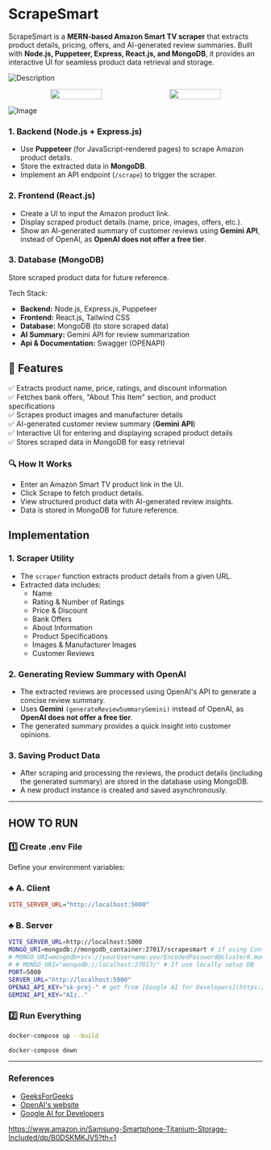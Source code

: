 # ScrapeSmart

ScrapeSmart is a **MERN-based Amazon Smart TV scraper** that extracts product details, pricing, offers, and AI-generated review summaries. Built with **Node.js, Puppeteer, Express, React.js, and MongoDB**, it provides an interactive UI for seamless product data retrieval and storage.

![Description](./Scrape/Wroking.gif)

<p align="center" style="display: flex; justify-content: center;">
    <img src="https://github.com/user-attachments/assets/e2168b85-915b-41b1-9411-e1485d46fafd" style="width: 45%; height: auto; margin-right: 10px;">
    <img src="https://github.com/user-attachments/assets/a9c6d359-88e2-435e-b7e6-aa5317a3a2b1" style="width: 45%; height: auto;">
</p>


![Image](https://github.com/user-attachments/assets/bfbfff03-4354-4011-876a-3d3f51077b12)

### 1. Backend (Node.js + Express.js)

- Use **Puppeteer** (for JavaScript-rendered pages) to scrape Amazon product details.
- Store the extracted data in **MongoDB**.
- Implement an API endpoint (`/scrape`) to trigger the scraper.

### 2. Frontend (React.js)

- Create a UI to input the Amazon product link.
- Display scraped product details (name, price, images, offers, etc.).
- Show an AI-generated summary of customer reviews using **Gemini API**, instead of OpenAI, as **OpenAI does not offer a free tier**.

### 3. Database (MongoDB)

Store scraped product data for future reference.

Tech Stack:

- **Backend:** Node.js, Express.js, Puppeteer
- **Frontend:** React.js, Tailwind CSS
- **Database:** MongoDB (to store scraped data)
- **AI Summary:** Gemini API for review summarization
- **Api \& Documentation:** Swagger (OPENAPI)

## 🚀 Features

✅ Extracts product name, price, ratings, and discount information  
✅ Fetches bank offers, "About This Item" section, and product specifications  
✅ Scrapes product images and manufacturer details  
✅ AI-generated customer review summary (**Gemini API**)  
✅ Interactive UI for entering and displaying scraped product details  
✅ Stores scraped data in MongoDB for easy retrieval

### 🔍 How It Works

- Enter an Amazon Smart TV product link in the UI.
- Click Scrape to fetch product details.
- View structured product data with AI-generated review insights.
- Data is stored in MongoDB for future reference.

## Implementation

### 1. **Scraper Utility**

- The `scraper` function extracts product details from a given URL.
- Extracted data includes:
  - Name
  - Rating & Number of Ratings
  - Price & Discount
  - Bank Offers
  - About Information
  - Product Specifications
  - Images & Manufacturer Images
  - Customer Reviews

### 2. **Generating Review Summary with OpenAI**

- The extracted reviews are processed using OpenAI's API to generate a concise review summary.
- Uses **Gemini** `(generateReviewSummaryGemini)` instead of OpenAI, as **OpenAI does not offer a free tier**.
- The generated summary provides a quick insight into customer opinions.

### 3. **Saving Product Data**

- After scraping and processing the reviews, the product details (including the generated summary) are stored in the database using MongoDB.
- A new product instance is created and saved asynchronously.

---

## HOW TO RUN

### 1️⃣ Create .env File

Define your environment variables:

### :clubs: A. Client

```ini
VITE_SERVER_URL="http://localhost:5000"
```

### :clubs: B. Server

```sh
VITE_SERVER_URL=http://localhost:5000
MONGO_URI=mongodb://mongodb_container:27017/scrapesmart # if using Container image
# MONGO_URI=mongodb+srv://yourUsername:yourEncodedPassword@cluster0.mongodb.net/yourDatabase # if using cloud Db
# # MONGO_URI="mongodb://localhost:27017/" # If use locally setup DB
PORT=5000
SERVER_URL="http://localhost:5000"
OPENAI_API_KEY="sk-proj-" # get from [Google AI for Developers](https://ai.google.dev/)
GEMINI_API_KEY="AIz.."

```

### 2️⃣ Run Everything

```sh
docker-compose up --build
```

```sh
docker-compose down
```

---

### References

- [GeeksForGeeks](https://www.geeksforgeeks.org/scraping-amazon-product-information-using-beautiful-soup/)
- [OpenAI's website](https://platform.openai.com/)
- [Google AI for Developers](https://ai.google.dev/)

https://www.amazon.in/Samsung-Smartphone-Titanium-Storage-Included/dp/B0DSKMKJV5?th=1
